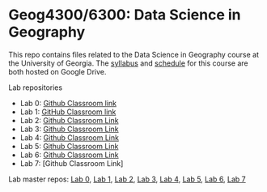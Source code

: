 # Geog4300/6300: Data Science in Geography 

This repo contains files related to the Data Science in Geography course at the University of Georgia. The [syllabus](https://drive.google.com/open?id=1huHQle5c8uYEtV1-jKhwPXDPZShgu9h1tUzeNZ7xDyA) and [schedule](https://docs.google.com/spreadsheets/d/1kkK6xVx-wwIya_0yzGHPzkEqEGFJWAxO41vaOcfqs4Y/edit?usp=sharing) for this course are both hosted on Google Drive.

Lab repositories
* Lab 0: [Github Classroom link](https://classroom.github.com/a/kCx-jr-i)
* Lab 1: [GitHub Classroom link](https://classroom.github.com/a/dGLxHy6l)
* Lab 2: [Github Classroom Link](https://classroom.github.com/a/-WDI9N49)
* Lab 3: [Github Classroom Link](https://classroom.github.com/a/dasq8LoY)
* Lab 4: [Github Classroom Link](https://classroom.github.com/a/L1l-aNed)
* Lab 5: [Github Classroom Link](https://classroom.github.com/a/IvUsLdvt)
* Lab 6: [Github Classroom Link](https://classroom.github.com/a/HnOwhXYx)
* Lab 7: [Github Classroom Link]

Lab master repos: [Lab 0](https://github.com/jshannon75/geog4300_lab0), [Lab 1](https://github.com/jshannon75/geog4300_lab1), [Lab 2](https://github.com/jshannon75/geog4300_lab2), [Lab 3](https://github.com/jshannon75/geog4300_lab3), [Lab 4](https://github.com/jshannon75/geog4300_lab4), [Lab 5](https://github.com/jshannon75/geog4300_lab5), [Lab 6](https://github.com/jshannon75/geog4300_lab6), [Lab 7](https://github.com/jshannon75/geog4300_lab7)
